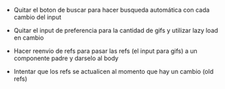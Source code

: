 - Quitar el boton de buscar para hacer busqueda automática con cada cambio del input 

- Quitar el input de preferencia para la cantidad de gifs y utilizar lazy load en cambio

- Hacer reenvio de refs para pasar las refs (el input para gifs) a un componente padre y darselo al body

- Intentar que los refs se actualicen al momento que hay un cambio (old refs)